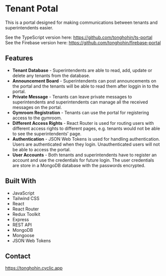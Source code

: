 # Tenant Potal

This is a portal designed for making communications between tenants and superintendents easier.

See the TypeScript version here: https://github.com/tonghohin/ts-portal
See the Firebase version here: https://github.com/tonghohin/firebase-portal

## Features

- **Tenant Database** - Superintendents are able to read, add, update or delete any tenants from the database.
- **Announcement Board** - Superintendents can post announcements on the portal and the tenants will be able to read them after loggin in to the portal.
- **Private Message** - Tenants can leave private messages to superintendents and superintendents can manage all the received messages on the portal.
- **Gymroom Registration** - Tenants can use the portal for registering access to the gymroom.
- **Different Access Rights** - React Router is used for routing users with different access rights to different pages, e.g. tenants would not be able to see the superintendents' page.
- **Authentication** - JSON Web Tokens is used for handling authentication. Users are authenticated when they login. Unauthenticated users will not be able to access the portal.
- **User Accounts** - Both tenants and superintendents have to register an account and use the credentials for future login. The user credentials are store in a MongoDB database with the passwords encrypted.

## Built With

- JavaScript
- Tailwind CSS
- React
- React Router
- Redux Toolkit
- Express
- REST API
- MongoDB
- Mongoose
- JSON Web Tokens

## Contact

https://tonghohin.cyclic.app
